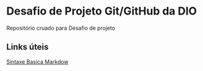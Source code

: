 # Desafio de Projeto Git/GitHub da DIO
Repositório cruado para Desafio de projeto

## Links úteis
[Sintaxe Basica Markdow](https://www.markdownguide.org/getting-started/)
